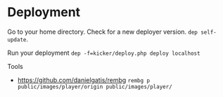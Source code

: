 # Deployment

Go to your home directory. Check for a new deployer version. `dep self-update`.

Run your deployment
`dep -f=kicker/deploy.php deploy localhost`

Tools
- https://github.com/danielgatis/rembg `rembg p public/images/player/origin public/images/player/`
